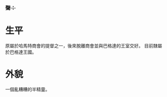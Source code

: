 <!-- TITLE: 瑪葛 -->
<!-- SUBTITLE: 『』 -->
### ~~聲：~~
#  生平
原屬於哈馬特商會的提督之一，後來脫離商會並與巴格達的王室交好。
目前隸屬於巴格達王國。
#  外貌
一個亂糟糟的半精靈。